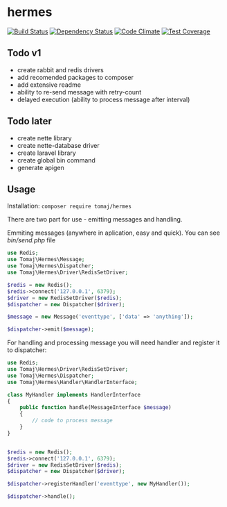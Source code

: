 # hermes

[![Build Status](https://travis-ci.org/tomaj/hermes.svg)](https://travis-ci.org/tomaj/hermes)
[![Dependency Status](https://www.versioneye.com/user/projects/561e165436d0ab00210000dc/badge.svg?style=flat)](https://www.versioneye.com/user/projects/561e165436d0ab00210000dc)
[![Code Climate](https://codeclimate.com/github/tomaj/hermes/badges/gpa.svg)](https://codeclimate.com/github/tomaj/hermes)
[![Test Coverage](https://codeclimate.com/github/tomaj/hermes/badges/coverage.svg)](https://codeclimate.com/github/tomaj/hermes/coverage)

## Todo v1

* create rabbit and redis drivers
* add recomended packages to composer
* add extensive readme
* ability to re-send message with retry-count
* delayed execution (ability to process message after interval)

## Todo later

* create nette library
* create nette-database driver
* create laravel library
* create global bin command
* generate apigen

## Usage

Installation: ```composer require tomaj/hermes```

There are two part for use - emitting messages and handling.

Emmiting messages (anywhere in aplication, easy and quick). You can see *bin/send.php* file

```php
use Redis;
use Tomaj\Hermes\Message;
use Tomaj\Hermes\Dispatcher;
use Tomaj\Hermes\Driver\RedisSetDriver;

$redis = new Redis();
$redis->connect('127.0.0.1', 6379);
$driver = new RedisSetDriver($redis);
$dispatcher = new Dispatcher($driver);

$message = new Message('eventtype', ['data' => 'anything']);

$dispatcher->emit($message);

```


For handling and processing message you will need handler and register it to dispatcher:

```php
use Redis;
use Tomaj\Hermes\Driver\RedisSetDriver;
use Tomaj\Hermes\Dispatcher;
use Tomaj\Hermes\Handler\HandlerInterface;

class MyHandler implements HandlerInterface
{
	public function handle(MessageInterface $message)
    {
    	// code to process message
    }
}


$redis = new Redis();
$redis->connect('127.0.0.1', 6379);
$driver = new RedisSetDriver($redis);
$dispatcher = new Dispatcher($driver);

$dispatcher->registerHandler('eventtype', new MyHandler());

$dispatcher->handle();
```
